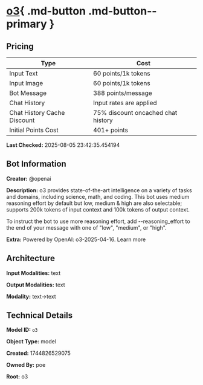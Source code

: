 # [o3](https://poe.com/o3){ .md-button .md-button--primary }

## Pricing

| Type | Cost |
|------|------|
| Input Text | 60 points/1k tokens |
| Input Image | 60 points/1k tokens |
| Bot Message | 388 points/message |
| Chat History | Input rates are applied |
| Chat History Cache Discount | 75% discount oncached chat history |
| Initial Points Cost | 401+ points |

**Last Checked:** 2025-08-05 23:42:35.454194


## Bot Information

**Creator:** @openai

**Description:** o3 provides state-of-the-art intelligence on a variety of tasks and domains, including science, math, and coding. This bot uses medium reasoning effort by default but low, medium & high are also selectable; supports 200k tokens of input context and 100k tokens of output context.

To instruct the bot to use more reasoning effort, add --reasoning_effort to the end of your message with one of "low", "medium", or "high".

**Extra:** Powered by OpenAI: o3-2025-04-16. Learn more


## Architecture

**Input Modalities:** text

**Output Modalities:** text

**Modality:** text->text


## Technical Details

**Model ID:** `o3`

**Object Type:** model

**Created:** 1744826529075

**Owned By:** poe

**Root:** o3
